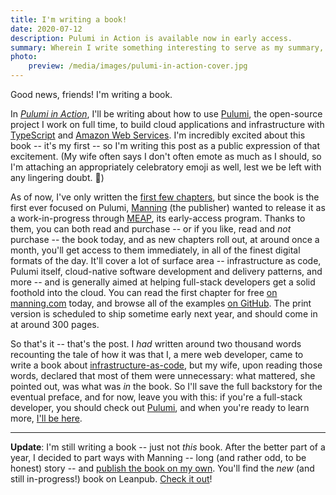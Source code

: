 ```yaml
---
title: I'm writing a book!
date: 2020-07-12
description: Pulumi in Action is available now in early access.
summary: Wherein I write something interesting to serve as my summary, and it is interesting.
photo:
    preview: /media/images/pulumi-in-action-cover.jpg
---
```


Good news, friends! I'm writing a book.

In [_Pulumi in Action_](https://www.manning.com/books/pulumi-in-action-cx), I'll be writing about how to use [Pulumi](https://pulumi.com), the open-source project I work on full time, to build cloud applications and infrastructure with [TypeScript](https://www.typescriptlang.org/) and [Amazon Web Services](https://aws.amazon.com/). I'm incredibly excited about this book -- it's my first -- so I'm writing this post as a public expression of that excitement. (My wife often says I don't often emote as much as I should, so I'm attaching an appropriately celebratory emoji as well, lest we be left with any lingering doubt. 🎉)

As of now, I've only written the [first few chapters](https://livebook.manning.com/book/pulumi-in-action), but since the book is the first ever focused on Pulumi, [Manning](https://manning.com) (the publisher) wanted to release it as a work-in-progress through [MEAP](https://www.manning.com/meap-program), its early-access program. Thanks to them, you can both read and purchase -- or if you like, read and _not_ purchase -- the book today, and as new chapters roll out, at around once a month, you'll get access to them immediately, in all of the finest digital formats of the day. It'll cover a lot of surface area -- infrastructure as code, Pulumi itself, cloud-native software development and delivery patterns, and more -- and is generally aimed at helping full-stack developers get a solid foothold into the cloud. You can read the first chapter for free [on manning.com](https://www.manning.com/books/pulumi-in-action?a_aid=chris&a_bid=20ca8d8a) today, and browse all of the examples [on GitHub](https://github.com/pulumi-in-action). The print version is scheduled to ship sometime early next year, and should come in at around 300 pages.

So that's it -- that's the post. I _had_ written around two thousand words recounting the tale of how it was that I, a mere web developer, came to write a book about [infrastructure-as-code](https://en.wikipedia.org/wiki/Infrastructure_as_code), but my wife, upon reading those words, declared that most of them were unnecessary: what mattered, she pointed out, was what was _in_ the book. So I'll save the full backstory for the eventual preface, and for now, leave you with this: if you're a full-stack developer, you should check out [Pulumi](https://pulumi.com), and when you're ready to learn more, [I'll be here](https://www.manning.com/books/pulumi-in-action?a_aid=chris&a_bid=20ca8d8a).

---

**Update**: I'm still writing a book -- just not _this_ book. After the better part of a year, I decided to part ways with Manning -- long (and rather odd, to be honest) story -- and [publish the book on my own](https://leanpub.com/pulumi). You'll find the _new_ (and still in-progress!) book on Leanpub. [Check it out](https://leanpub.com/pulumi)!
